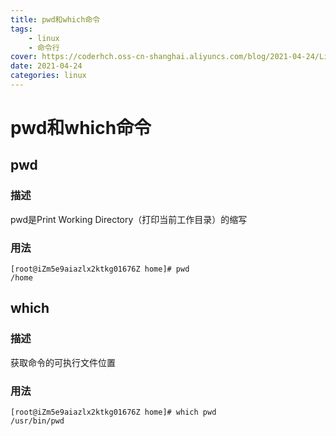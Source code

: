 ```yaml
---
title: pwd和which命令
tags: 
    - linux
    - 命令行
cover: https://coderhch.oss-cn-shanghai.aliyuncs.com/blog/2021-04-24/Linux%E5%91%BD%E4%BB%A4%E4%B9%8Bpwd%E5%92%8Cwhich/1.jpg
date: 2021-04-24
categories: linux
---
```

# pwd和which命令

## pwd

### 描述

pwd是Print Working Directory（打印当前工作目录）的缩写

### 用法

```shell
[root@iZm5e9aiazlx2ktkg01676Z home]# pwd
/home
```

## which

### 描述

获取命令的可执行文件位置

### 用法

```shell
[root@iZm5e9aiazlx2ktkg01676Z home]# which pwd
/usr/bin/pwd
```

